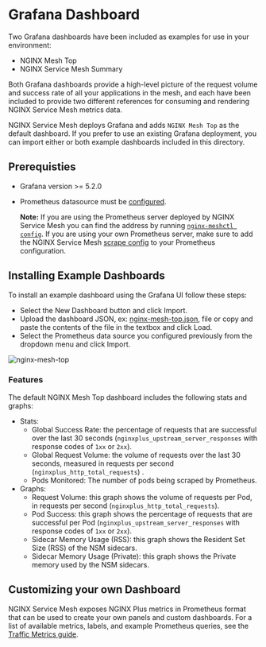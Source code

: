# Grafana Dashboard

Two Grafana dashboards have been included as examples for use in your environment: 
- NGINX Mesh Top
- NGINX Service Mesh Summary

Both Grafana dashboards provide a high-level picture of the request volume and success rate of all your applications in the mesh, and each have been included to provide two different references for consuming and rendering NGINX Service Mesh metrics data. 

NGINX Service Mesh deploys Grafana and adds `NGINX Mesh Top` as the default dashboard.  If you prefer to use an existing Grafana deployment, you can import either or both example dashboards included in this directory.

## Prerequisties
- Grafana version >= 5.2.0
- Prometheus datasource must be [configured](https://prometheus.io/docs/visualization/grafana/#creating-a-prometheus-data-source).
  
  **Note:** If you are using the Prometheus server deployed by NGINX Service Mesh you can find the address by running [`nginx-meshctl config`](https://docs.nginx.com/nginx-service-mesh/reference/nginx-meshctl/#usage).
  If you are using your own Prometheus server, make sure to add the NGINX Service Mesh [scrape config](../prometheus/README.md) to your Prometheus configuration.

## Installing Example Dashboards

To install an example dashboard using the Grafana UI follow these steps:
- Select the New Dashboard button and click Import.
- Upload the dashboard JSON, ex: [nginx-mesh-top.json](nginx-mesh-top.json), file or copy and paste the contents of the file in the textbox and click Load.
- Select the Prometheus data source you configured previously from the dropdown menu and click Import.

![nginx-mesh-top](dashboard.png)


### Features
The default NGINX Mesh Top dashboard includes the following stats and graphs:

- Stats:
  - Global Success Rate: the percentage of requests that are successful over the last 30 seconds (`nginxplus_upstream_server_responses` with response codes of `1xx` or `2xx`).
  - Global Request Volume: the volume of requests over the last 30 seconds, measured in requests per second (`nginxplus_http_total_requests`) . 
  - Pods Monitored: The number of pods being scraped by Prometheus.
- Graphs:
  - Request Volume: this graph shows the volume of requests per Pod, in requests per second (`nginxplus_http_total_requests`).
  - Pod Success:  this graph shows the percentage of requests that are successful per Pod (`nginxplus_upstream_server_responses` with response codes of `1xx` or `2xx`).
  - Sidecar Memory Usage (RSS): this graph shows the Resident Set Size (RSS) of the NSM sidecars.
  - Sidecar Memory Usage (Private): this graph shows the Private memory used by the NSM sidecars.


## Customizing your own Dashboard

NGINX Service Mesh exposes NGINX Plus metrics in Prometheus format that can be used to create your own panels and custom dashboards. For a list of available metrics, labels, and example Prometheus queries, see the [Traffic Metrics guide](https://docs.nginx.com/nginx-service-mesh/guides/traffic-metrics/).

